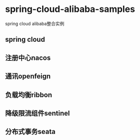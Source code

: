# spring-cloud-alibaba-samples
spring cloud alibaba整合实例

## spring cloud
## 注册中心nacos
## 通讯openfeign
## 负载均衡ribbon
## 降级限流组件sentinel
## 分布式事务seata
